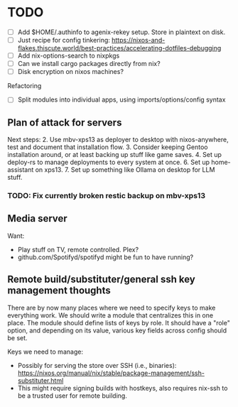 # TODO
- [ ] Add $HOME/.authinfo to agenix-rekey setup. Store in plaintext on disk.
- [ ] Just recipe for config tinkering: https://nixos-and-flakes.thiscute.world/best-practices/accelerating-dotfiles-debugging
- [ ] Add nix-options-search to nixpkgs
- [ ] Can we install cargo packages directly from nix?
- [ ] Disk encryption on nixos machines?

Refactoring
- [ ] Split modules into individual apps, using imports/options/config syntax

## Plan of attack for servers
Next steps:
2. Use mbv-xps13 as deployer to desktop with nixos-anywhere, test and document that installation flow.
3.  Consider keeping Gentoo installation around, or at least backing up stuff like game saves.
4. Set up deploy-rs to manage deployments to every system at once.
6. Set up home-assistant on xps13.
7. Set up something like Ollama on desktop for LLM stuff.

### TODO: Fix currently broken restic backup on mbv-xps13

## Media server
Want:
- Play stuff on TV, remote controlled. Plex?
- github.com/Spotifyd/spotifyd might be fun to have running?

## Remote build/substituter/general ssh key management thoughts
There are by now many places where we need to specify keys to make everything work. We should write a module that centralizes this in one place.
The module should define lists of keys by role. It should have a "role" option, and depending on its value, various key fields across config should be set.

Keys we need to manage:
- Possibly for serving the store over SSH (i.e., binaries): https://nixos.org/manual/nix/stable/package-management/ssh-substituter.html
-   This might require signing builds with hostkeys, also requires nix-ssh to be a trusted user for remote building.
